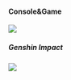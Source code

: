 #### Console&Game
[![](https://img.shields.io/badge/Steam-171a21?style=flat-square&logo=steam&logoColor=ffffff)](https://steamcommunity.com/id/zuannmsl/)

##### Genshin Impact
![](https://genshin-card.getloli.com/detail/4,5,27-30,32,35,37-39/173383242.png)

<!--
**cangxun233/cangxun233* is a ✨ _special_ ✨ repository because its `README.md` (this file) appears on your GitHub profile.

Here are some ideas to get you started:

- 🔭 I’m currently working on ...
- 🌱 I’m currently learning ...
- 👯 I’m looking to collaborate on ...
- 🤔 I’m looking for help with ...
- 💬 Ask me about ...
- 📫 How to reach me: ...
- 😄 Pronouns: ...
- ⚡ Fun fact: ...
-->
